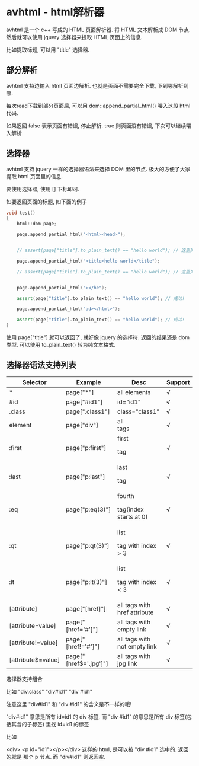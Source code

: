 # avhtml - html解析器

avhtml 是一个 c++ 写成的 HTML 页面解析器. 将 HTML 文本解析成 DOM 节点. 然后就可以使用 jquery 选择器来提取 HTML 页面上的信息.

比如提取标题, 可以用 "title" 选择器.

## 部分解析

avhtml 支持边输入 html 页面边解析. 也就是页面不需要完全下载, 下到哪解析到哪.

每次read下载到部分页面后, 可以用 dom::append_partial_html() 喂入这段 html 代码.

如果返回 false 表示页面有错误, 停止解析. true 则页面没有错误, 下次可以继续喂入解析

## 选择器

avhtml 支持 jquery 一样的选择器语法来选择 DOM 里的节点. 极大的方便了大家提取 html 页面里的信息.

要使用选择器, 使用 [] 下标即可.

如要返回页面的标题, 如下面的例子

```cpp
void test()
{
    html::dom page;

    page.append_partial_html("<html><head>");


    // assert(page["title"].to_plain_text() == "hello world"); // 这里失败

    page.append_partial_html("<title>hello world</title");

    // assert(page["title"].to_plain_text() == "hello world"); // 这里失败


    page.append_partial_html("></he");

    assert(page["title"].to_plain_text() == "hello world"); // 成功!

    page.append_partial_html("ad></html>");

    assert(page["title"].to_plain_text() == "hello world"); // 成功!
}
```

使用 page\["title"\] 就可以返回了, 就好像 jquery 的选择符.
返回的结果还是 dom 类型. 可以使用 to_plain_text() 转为纯文本格式.

## 选择器语法支持列表


| Selector           | Example                | Desc                              | Support |
|--------------------|------------------------|-----------------------------------|---------|
| *                  | page["*"]              | all elements                      | √       |
| #id                | page["#id1"]           | id="id1"                          | √       |
| .class             | page[".class1"]        | class="class1"                    | √       |
| element            | page["div"]            | all <div> tags                    | √       |
| :first             | page["p:first"]        | first <p> tag                     | √       |
| :last              | page["p:last"]         | last <p> tag                      | √       |
| :eq                | page["p:eq(3)"]        | fourth <p> tag(index starts at 0) | √       |
| :qt                | page["p:qt(3)"]        | list <p> tag with index > 3       | √       |
| :lt                | page["p:lt(3)"]        | list <p> tag with index < 3       | √       |
| [attribute]        | page["[href]"]         | all tags with href attribute      | √       |
| [attribute=value]  | page["[href='#']"]     | all tags with empty link          | √       |
| [attribute!=value] | page["[href!='#']"]    | all tags with not empty link      | √       |
| [attribute$=value] | page["[href$='.jpg']"] | all tags with jpg link            | √       |

选择器支持组合

比如  "div.class" "div#id1" "div #id1"

注意这里 "div#id1" 和 "div #id1" 的含义是不一样的哦!

"div#id1" 意思是所有 id=id1 的 div 标签, 而 "div #id1" 的意思是所有 div 标签(包括其含的子标签) 里找 id=id1 的标签

比如

&lt;div&gt; &lt;p id=&quot;id1&quot;&gt;&lt;/p&gt;&lt;/div&gt; 这样的 html,
是可以被 "div #id1" 选中的. 返回的就是 那个 p 节点. 而 "div#id1" 则返回空.


